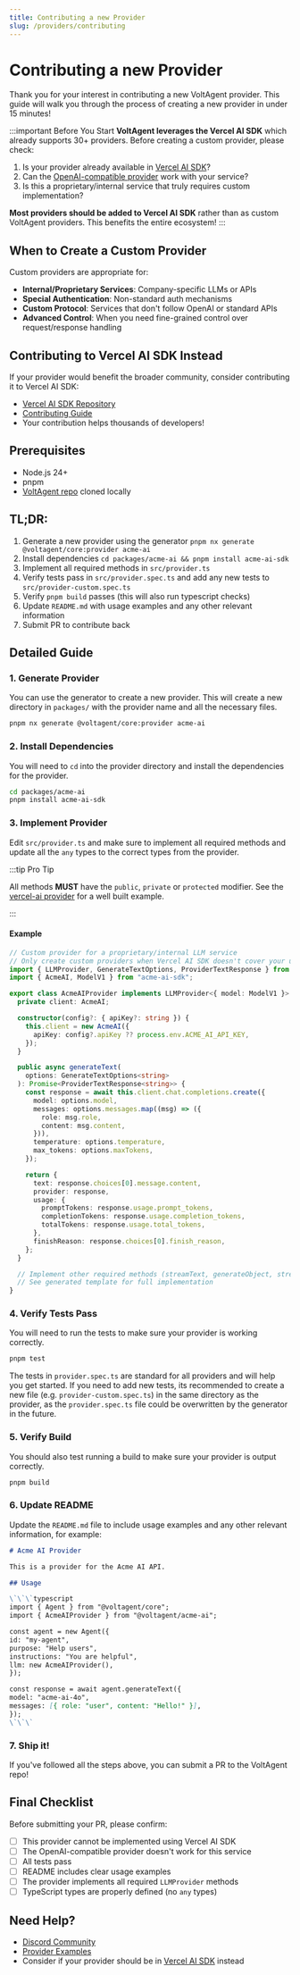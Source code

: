 ```yaml
---
title: Contributing a new Provider
slug: /providers/contributing
---
```


# Contributing a new Provider

Thank you for your interest in contributing a new VoltAgent provider. This guide will walk you through the process of creating a new provider in under 15 minutes!

:::important Before You Start
**VoltAgent leverages the Vercel AI SDK** which already supports 30+ providers. Before creating a custom provider, please check:

1. Is your provider already available in [Vercel AI SDK](/getting-started/providers-models)?
2. Can the [OpenAI-compatible provider](https://ai-sdk.dev/providers/openai-compatible-providers) work with your service?
3. Is this a proprietary/internal service that truly requires custom implementation?

**Most providers should be added to Vercel AI SDK** rather than as custom VoltAgent providers. This benefits the entire ecosystem!
:::

## When to Create a Custom Provider

Custom providers are appropriate for:

- **Internal/Proprietary Services**: Company-specific LLMs or APIs
- **Special Authentication**: Non-standard auth mechanisms
- **Custom Protocol**: Services that don't follow OpenAI or standard APIs
- **Advanced Control**: When you need fine-grained control over request/response handling

## Contributing to Vercel AI SDK Instead

If your provider would benefit the broader community, consider contributing it to Vercel AI SDK:

- [Vercel AI SDK Repository](https://github.com/vercel/ai)
- [Contributing Guide](https://github.com/vercel/ai/blob/main/CONTRIBUTING.md)
- Your contribution helps thousands of developers!

## Prerequisites

- Node.js 24+
- pnpm
- [VoltAgent repo](https://github.com/Voltagent/voltagent) cloned locally

## TL;DR:

1. Generate a new provider using the generator `pnpm nx generate @voltagent/core:provider acme-ai`
2. Install dependencies `cd packages/acme-ai && pnpm install acme-ai-sdk`
3. Implement all required methods in `src/provider.ts`
4. Verify tests pass in `src/provider.spec.ts` and add any new tests to `src/provider-custom.spec.ts`
5. Verify `pnpm build` passes (this will also run typescript checks)
6. Update `README.md` with usage examples and any other relevant information
7. Submit PR to contribute back

## Detailed Guide

### 1. Generate Provider

You can use the generator to create a new provider. This will create a new directory in `packages/` with the provider name and all the necessary files.

```bash
pnpm nx generate @voltagent/core:provider acme-ai
```

### 2. Install Dependencies

You will need to `cd` into the provider directory and install the dependencies for the provider.

```bash
cd packages/acme-ai
pnpm install acme-ai-sdk
```

### 3. Implement Provider

Edit `src/provider.ts` and make sure to implement all required methods and update all the `any` types to the correct types from the provider.

:::tip Pro Tip

All methods **MUST** have the `public`, `private` or `protected` modifier. See the [vercel-ai provider](https://github.com/VoltAgent/voltagent/blob/main/packages/vercel-ai/src/provider.ts) for a well built example.

:::

#### Example

```typescript
// Custom provider for a proprietary/internal LLM service
// Only create custom providers when Vercel AI SDK doesn't cover your use case
import { LLMProvider, GenerateTextOptions, ProviderTextResponse } from "@voltagent/core";
import { AcmeAI, ModelV1 } from "acme-ai-sdk";

export class AcmeAIProvider implements LLMProvider<{ model: ModelV1 }> {
  private client: AcmeAI;

  constructor(config?: { apiKey?: string }) {
    this.client = new AcmeAI({
      apiKey: config?.apiKey ?? process.env.ACME_AI_API_KEY,
    });
  }

  public async generateText(
    options: GenerateTextOptions<string>
  ): Promise<ProviderTextResponse<string>> {
    const response = await this.client.chat.completions.create({
      model: options.model,
      messages: options.messages.map((msg) => ({
        role: msg.role,
        content: msg.content,
      })),
      temperature: options.temperature,
      max_tokens: options.maxTokens,
    });

    return {
      text: response.choices[0].message.content,
      provider: response,
      usage: {
        promptTokens: response.usage.prompt_tokens,
        completionTokens: response.usage.completion_tokens,
        totalTokens: response.usage.total_tokens,
      },
      finishReason: response.choices[0].finish_reason,
    };
  }

  // Implement other required methods (streamText, generateObject, streamObject)
  // See generated template for full implementation
}
```

### 4. Verify Tests Pass

You will need to run the tests to make sure your provider is working correctly.

```bash
pnpm test
```

The tests in `provider.spec.ts` are standard for all providers and will help you get started. If you need to add new tests, its recommended to create a new file (e.g. `provider-custom.spec.ts`) in the same directory as the provider, as the `provider.spec.ts` file could be overwritten by the generator in the future.

### 5. Verify Build

You should also test running a build to make sure your provider is output correctly.

```bash
pnpm build
```

### 6. Update README

Update the `README.md` file to include usage examples and any other relevant information, for example:

```markdown
# Acme AI Provider

This is a provider for the Acme AI API.

## Usage

\`\`\`typescript
import { Agent } from "@voltagent/core";
import { AcmeAIProvider } from "@voltagent/acme-ai";

const agent = new Agent({
id: "my-agent",
purpose: "Help users",
instructions: "You are helpful",
llm: new AcmeAIProvider(),
});

const response = await agent.generateText({
model: "acme-ai-4o",
messages: [{ role: "user", content: "Hello!" }],
});
\`\`\`
```

### 7. Ship it!

If you've followed all the steps above, you can submit a PR to the VoltAgent repo!

## Final Checklist

Before submitting your PR, please confirm:

- [ ] This provider cannot be implemented using Vercel AI SDK
- [ ] The OpenAI-compatible provider doesn't work for this service
- [ ] All tests pass
- [ ] README includes clear usage examples
- [ ] The provider implements all required `LLMProvider` methods
- [ ] TypeScript types are properly defined (no `any` types)

## Need Help?

- [Discord Community](https://discord.gg/voltagent)
- [Provider Examples](https://github.com/VoltAgent/voltagent/tree/main/packages)
- Consider if your provider should be in [Vercel AI SDK](https://github.com/vercel/ai) instead
